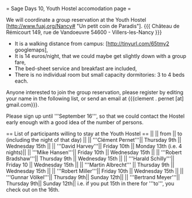 = Sage Days 10, Youth Hostel accomodation page =

We will coordinate a group reservation at the Youth Hostel [http://www.fuaj.org/Nancy# "Un petit coin de Paradis"].
{{{
Château de Rémicourt
149, rue de Vandoeuvre
54600 - Villers-les-Nancy
}}}

 * It is a walking distance from campus: [http://tinyurl.com/65tmy2 googlemaps],
 * It is 14 euros/night, that we could maybe get slightly down with a group fare,
 * The bed-sheet service and breakfast are included,
 * There is no individual room but small capacity dormitories: 3 to 4 beds each.

Anyone interested to join the group reservation, please register by editing your name in the following list, or send an email at {{{clement . pernet [at] gmail.com}}}.

Please sign up until '''September 16''', so that we could contact the Hostel early enough with a good idea of the number of persons.

== List of participants willing to stay at the Youth Hostel ==
||                     || from       || to (including the night of that day) ||
|| '''Clément Pernet'''||  Thursday 9th || Wednesday 15th ||
|| '''David Harvey'''|| Friday 10th || Monday 13th (i.e. 4 nights)||
|| '''Mike Hansen'''|| Friday 10th || Wednesday 15th ||
|| '''Robert Bradshaw'''|| Thursday 9th || Wednesday 15th ||
|| '''Harald Schilly'''|| Friday 10 || Wednesday 15th ||
|| '''Martin Albrecht''' || Thursday 9th || Wednesday 15th ||
|| '''Robert Miller'''|| Friday 10th || Wednesday 15th ||
|| '''Gunnar Völkel'''|| Thursday 9th|| Sunday 12th||
|| '''Bertrand Meyer'''|| Thursday 9th|| Sunday 12th||
i.e. if you put 15th in there for '''to''', you check out on the 16th.

